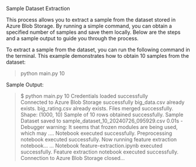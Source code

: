Sample Dataset Extraction

This process allows you to extract a sample from the dataset stored in Azure Blob Storage. By running a simple command, you can obtain a specified number of samples and save them locally. Below are the steps and a sample output to guide you through the process.

To extract a sample from the dataset, you can run the following command in the terminal. This example demonstrates how to obtain 10 samples from the dataset:
> python main.py 10

Sample Output:
> $ python main.py 10
Credentials loaded successfully <br/>
Connected to Azure Blob Storage successfully
big_data.csv already exists.
big_rating.csv already exists.
Files merged successfully. Shape: (1000, 10)
Sample of 10 rows obtained successfully.
Sample Dataset saved to sample_dataset_10_20240726_095929.csv
0.01s - Debugger warning: It seems that frozen modules are being used, which may
....
Notebook  executed successfully.
Preprocessing notebook executed successfully. Now running feature extraction notebook...
...
Notebook feature-extraction.ipynb executed successfully.
Feature extraction notebook executed successfully.
Connection to Azure Blob Storage closed...
